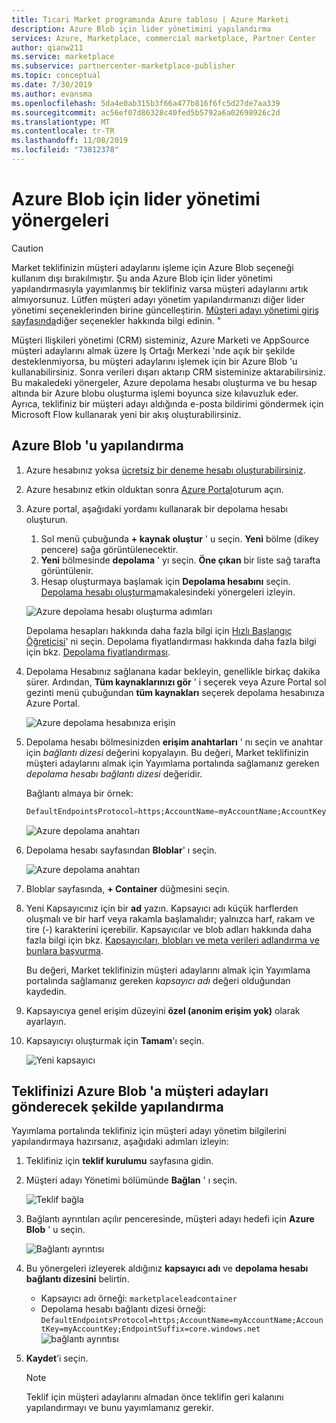 ```yaml
---
title: Ticari Market programında Azure tablosu | Azure Marketi
description: Azure Blob için lider yönetimini yapılandırma
services: Azure, Marketplace, commercial marketplace, Partner Center
author: qianw211
ms.service: marketplace
ms.subservice: partnercenter-marketplace-publisher
ms.topic: conceptual
ms.date: 7/30/2019
ms.author: evansma
ms.openlocfilehash: 5da4e0ab315b3f66a477b816f6fc5d27de7aa339
ms.sourcegitcommit: ac56ef07d86328c40fed5b5792a6a02698926c2d
ms.translationtype: MT
ms.contentlocale: tr-TR
ms.lasthandoff: 11/08/2019
ms.locfileid: "73812378"
---
```

# <a name="lead-management-instructions-for-azure-blob"></a>Azure Blob için lider yönetimi yönergeleri

>[!Caution]
>Market teklifinizin müşteri adaylarını işleme için Azure Blob seçeneği kullanım dışı bırakılmıştır. Şu anda Azure Blob için lider yönetimi yapılandırmasıyla yayımlanmış bir teklifiniz varsa müşteri adaylarını artık almıyorsunuz. Lütfen müşteri adayı yönetim yapılandırmanızı diğer lider yönetimi seçeneklerinden birine güncelleştirin. [Müşteri adayı yönetimi giriş sayfasında](./commercial-marketplace-get-customer-leads.md)diğer seçenekler hakkında bilgi edinin. "

Müşteri Ilişkileri yönetimi (CRM) sisteminiz, Azure Marketi ve AppSource müşteri adaylarını almak üzere Iş Ortağı Merkezi 'nde açık bir şekilde desteklenmiyorsa, bu müşteri adaylarını işlemek için bir Azure Blob 'u kullanabilirsiniz. Sonra verileri dışarı aktarıp CRM sisteminize aktarabilirsiniz. Bu makaledeki yönergeler, Azure depolama hesabı oluşturma ve bu hesap altında bir Azure blobu oluşturma işlemi boyunca size kılavuzluk eder. Ayrıca, teklifiniz bir müşteri adayı aldığında e-posta bildirimi göndermek için Microsoft Flow kullanarak yeni bir akış oluşturabilirsiniz.


## <a name="how-to-configure-azure-blob"></a>Azure Blob 'u yapılandırma

1. Azure hesabınız yoksa [ücretsiz bir deneme hesabı oluşturabilirsiniz](https://azure.microsoft.com/pricing/free-trial/).
1. Azure hesabınız etkin olduktan sonra [Azure Portal](https://portal.azure.com)oturum açın.
1. Azure portal, aşağıdaki yordamı kullanarak bir depolama hesabı oluşturun.  
    1. Sol menü çubuğunda **+ kaynak oluştur** ' u seçin.  **Yeni** bölme (dikey pencere) sağa görüntülenecektir.
    2. **Yeni** bölmesinde **depolama** ' yı seçin.  **Öne çıkan** bir liste sağ tarafta görüntülenir.
    3. Hesap oluşturmaya başlamak için **Depolama hesabını** seçin.  [Depolama hesabı oluşturma](https://docs.microsoft.com/azure/storage/common/storage-quickstart-create-account?tabs=azure-portal)makalesindeki yönergeleri izleyin.

    ![Azure depolama hesabı oluşturma adımları](./media/commercial-marketplace-lead-management-instructions-azure-blob/azure-storage-create.png)

    Depolama hesapları hakkında daha fazla bilgi için [Hızlı Başlangıç Öğreticisi](https://docs.microsoft.com/azure/storage/)' ni seçin.  Depolama fiyatlandırması hakkında daha fazla bilgi için bkz. [Depolama fiyatlandırması](https://azure.microsoft.com/pricing/details/storage/).

4. Depolama Hesabınız sağlanana kadar bekleyin, genellikle birkaç dakika sürer.  Ardından, **Tüm kaynaklarınızı gör** ' i seçerek veya Azure Portal sol gezinti menü çubuğundan **tüm kaynakları** seçerek depolama hesabınıza Azure Portal.

    ![Azure depolama hesabınıza erişin](./media/commercial-marketplace-lead-management-instructions-azure-blob/azure-storage-access.png)

5. Depolama hesabı bölmesinizden **erişim anahtarları** ' nı seçin ve anahtar için *bağlantı dizesi* değerini kopyalayın. Bu değeri, Market teklifinizin müşteri adaylarını almak için Yayımlama portalında sağlamanız gereken *depolama hesabı bağlantı dizesi* değeridir.

     Bağlantı almaya bir örnek:

     ```sql
     DefaultEndpointsProtocol=https;AccountName=myAccountName;AccountKey=myAccountKey;EndpointSuffix=core.windows.net
     ```

    ![Azure depolama anahtarı](./media/commercial-marketplace-lead-management-instructions-azure-blob/azure-storage-keys-2.png)

6. Depolama hesabı sayfasından **Bloblar**' ı seçin.

   ![Azure depolama anahtarı](./media/commercial-marketplace-lead-management-instructions-azure-blob/select-blobs.png)

7. Bloblar sayfasında, **+ Container** düğmesini seçin.

8. Yeni Kapsayıcınız için bir **ad** yazın. Kapsayıcı adı küçük harflerden oluşmalı ve bir harf veya rakamla başlamalıdır; yalnızca harf, rakam ve tire (-) karakterini içerebilir. Kapsayıcılar ve blob adları hakkında daha fazla bilgi için bkz. [Kapsayıcıları, blobları ve meta verileri adlandırma ve bunlara başvurma](https://docs.microsoft.com/rest/api/storageservices/naming-and-referencing-containers--blobs--and-metadata).

    Bu değeri, Market teklifinizin müşteri adaylarını almak için Yayımlama portalında sağlamanız gereken *kapsayıcı adı* değeri olduğundan kaydedin.

9. Kapsayıcıya genel erişim düzeyini **özel (anonim erişim yok)** olarak ayarlayın.

10. Kapsayıcıyı oluşturmak için **Tamam**'ı seçin.

    ![Yeni kapsayıcı](./media/commercial-marketplace-lead-management-instructions-azure-blob/new-container.png)

## <a name="configure-your-offer-to-send-leads-to-the-azure-blob"></a>Teklifinizi Azure Blob 'a müşteri adayları gönderecek şekilde yapılandırma

Yayımlama portalında teklifiniz için müşteri adayı yönetim bilgilerini yapılandırmaya hazırsanız, aşağıdaki adımları izleyin:

1. Teklifiniz için **teklif kurulumu** sayfasına gidin.
2. Müşteri adayı Yönetimi bölümünde **Bağlan** ' ı seçin.

    ![Teklif bağla](./media/commercial-marketplace-lead-management-instructions-azure-blob/connect-offer.png)

3. Bağlantı ayrıntıları açılır penceresinde, müşteri adayı hedefi için **Azure Blob** ' u seçin.

    ![Bağlantı ayrıntısı](./media/commercial-marketplace-lead-management-instructions-azure-blob/connect-details.png) 

4. Bu yönergeleri izleyerek aldığınız **kapsayıcı adı** ve **depolama hesabı bağlantı dizesini** belirtin.

    * Kapsayıcı adı örneği: `marketplaceleadcontainer`
    * Depolama hesabı bağlantı dizesi örneği: `DefaultEndpointsProtocol=https;AccountName=myAccountName;AccountKey=myAccountKey;EndpointSuffix=core.windows.net` ![bağlantı ayrıntısı](./media/commercial-marketplace-lead-management-instructions-azure-blob/connection-details.png) 

5. **Kaydet**’i seçin.

    > [!NOTE]
    > Teklif için müşteri adaylarını almadan önce teklifin geri kalanını yapılandırmayı ve bunu yayımlamanız gerekir.


